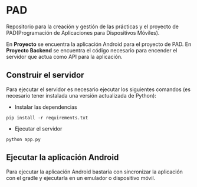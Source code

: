 # PAD
Repositorio para la creación y gestión de las prácticas y el proyecto de PAD(Programación de Aplicaciones para Dispositivos Móviles).

En **Proyecto** se encuentra la aplicación Android para el proyecto de PAD.
En **Proyecto Backend** se encuentra el código necesario para encender el servidor que actua como API para la aplicación.

## Construir el servidor
Para ejecutar el servidor es necesario ejecutar los siguientes comandos (es necesario tener instalada una versión actualizada de Python):
* Instalar las dependencias
```
pip install -r requirements.txt
```
* Ejecutar el servidor
```
python app.py
```
## Ejecutar la aplicación Android
Para ejecutar la aplicación Android bastaría con sincronizar la aplicación con el gradle y ejecutarla en un emulador o dispositivo móvil.

